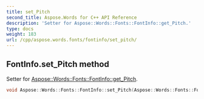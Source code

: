 ```yaml
---
title: set_Pitch
second_title: Aspose.Words for C++ API Reference
description: 'Setter for Aspose::Words::Fonts::FontInfo::get_Pitch.'
type: docs
weight: 183
url: /cpp/aspose.words.fonts/fontinfo/set_pitch/
---
```

## FontInfo.set_Pitch method


Setter for [Aspose::Words::Fonts::FontInfo::get_Pitch](../get_pitch/).

```cpp
void Aspose::Words::Fonts::FontInfo::set_Pitch(Aspose::Words::Fonts::FontPitch value)
```

